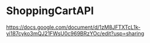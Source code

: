 # ShoppingCartAPI

https://docs.google.com/document/d/1zM8JFTXTcL1k-yi187cyko3mQJ21FWsU0c969BRzYOc/edit?usp=sharing
